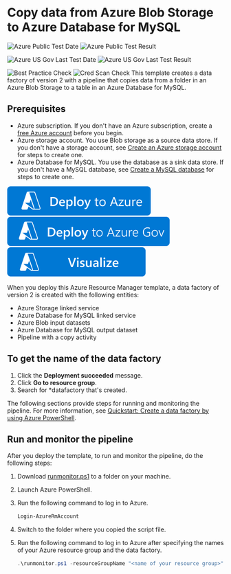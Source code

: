 # Copy data from Azure Blob Storage to Azure Database for MySQL

![Azure Public Test Date](https://azurequickstartsservice.blob.core.windows.net/badges/quickstarts/microsoft.datafactory/data-factory-v2-blob-to-mysql-copy/PublicLastTestDate.svg)
![Azure Public Test Result](https://azurequickstartsservice.blob.core.windows.net/badges/quickstarts/microsoft.datafactory/data-factory-v2-blob-to-mysql-copy/PublicDeployment.svg)

![Azure US Gov Last Test Date](https://azurequickstartsservice.blob.core.windows.net/badges/quickstarts/microsoft.datafactory/data-factory-v2-blob-to-mysql-copy/FairfaxLastTestDate.svg)
![Azure US Gov Last Test Result](https://azurequickstartsservice.blob.core.windows.net/badges/quickstarts/microsoft.datafactory/data-factory-v2-blob-to-mysql-copy/FairfaxDeployment.svg)

![Best Practice Check](https://azurequickstartsservice.blob.core.windows.net/badges/quickstarts/microsoft.datafactory/data-factory-v2-blob-to-mysql-copy/BestPracticeResult.svg)
![Cred Scan Check](https://azurequickstartsservice.blob.core.windows.net/badges/quickstarts/microsoft.datafactory/data-factory-v2-blob-to-mysql-copy/CredScanResult.svg)
This template creates a data factory of version 2 with a pipeline that copies data from a folder in an Azure Blob Storage to a table in an Azure Database for MySQL. 

## Prerequisites ##

* Azure subscription. If you don't have an Azure subscription, create a [free Azure account](https://azure.microsoft.com/free/) before you begin.
* Azure storage account. You use Blob storage as a source data store. If you don't have a storage account, see [Create an Azure storage account](https://docs.microsoft.com/en-us/azure/storage/common/storage-quickstart-create-account) for steps to create one.
* Azure Database for MySQL. You use the database as a sink data store. If you don't have a MySQL database, see [Create a MySQL database](https://docs.microsoft.com/en-us/azure/mysql/quickstart-create-server-database-portal) for steps to create one.

[![Deploy To Azure](https://raw.githubusercontent.com/Azure/azure-quickstart-templates/master/1-CONTRIBUTION-GUIDE/images/deploytoazure.svg?sanitize=true)](https://portal.azure.com/#create/Microsoft.Template/uri/https%3A%2F%2Fraw.githubusercontent.com%2FAzure%2Fazure-quickstart-templates%2Fmaster%2Fquickstarts%2Fmicrosoft.datafactory%2Fdata-factory-v2-blob-to-mysql-copy%2Fazuredeploy.json)
[![Deploy To Azure US Gov](https://raw.githubusercontent.com/Azure/azure-quickstart-templates/master/1-CONTRIBUTION-GUIDE/images/deploytoazuregov.svg?sanitize=true)](https://portal.azure.us/#create/Microsoft.Template/uri/https%3A%2F%2Fraw.githubusercontent.com%2FAzure%2Fazure-quickstart-templates%2Fmaster%2Fquickstarts%2Fmicrosoft.datafactory%2Fdata-factory-v2-blob-to-mysql-copy%2Fazuredeploy.json)
[![Visualize](https://raw.githubusercontent.com/Azure/azure-quickstart-templates/master/1-CONTRIBUTION-GUIDE/images/visualizebutton.svg?sanitize=true)](http://armviz.io/#/?load=https%3A%2F%2Fraw.githubusercontent.com%2FAzure%2Fazure-quickstart-templates%2Fmaster%2Fquickstarts%2Fmicrosoft.datafactory%2Fdata-factory-v2-blob-to-mysql-copy%2Fazuredeploy.json)

When you deploy this Azure Resource Manager template, a data factory of version 2 is created with the following entities: 

- Azure Storage linked service
- Azure Database for MySQL linked service
- Azure Blob input datasets
- Azure Database for MySQL output dataset
- Pipeline with a copy activity

## To get the name of the data factory
1. Click the **Deployment succeeded** message.
2. Click **Go to resource group**.
3. Search for *datafactory that's created. 

The following sections provide steps for running and monitoring the pipeline. For more information, see [Quickstart: Create a data factory by using Azure PowerShell](https://docs.microsoft.com/azure/data-factory/quickstart-create-data-factory-powershell).

## Run and monitor the pipeline
After you deploy the template, to run and monitor the pipeline, do the following steps: 

1. Download [runmonitor.ps1](https://github.com/Azure/azure-quickstart-templates/tree/master/101-data-factory-v2-blob-to-mysql-copy/scripts) to a folder on your machine.
2. Launch Azure PowerShell.
3.  Run the following command to log in to Azure. 

	```powershell
	Login-AzureRmAccount
	```
4. Switch to the folder where you copied the script file. 
5. Run the following command to log in to Azure after specifying the names of your Azure resource group and the data factory. 

	```powershell
	.\runmonitor.ps1 -resourceGroupName "<name of your resource group>" -DataFactoryName "<name of your data factory>"
	```



